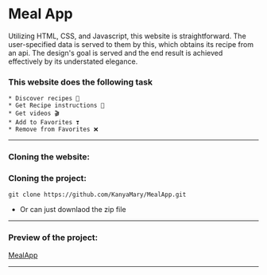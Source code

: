 # Meal App
Utilizing HTML, CSS, and Javascript, this website is straightforward. The user-specified data is served to them by this, which obtains its recipe from an api. The design's goal is served and the end result is achieved effectively by its understated elegance.
### This website does the following task
```
* Discover recipes 🍙
* Get Recipe instructions 🥧
* Get videos 🎬
* Add to Favorites ❣️
* Remove from Favorites ❌
```
<hr>

### Cloning the website:
### Cloning the project:

`git clone https://github.com/KanyaMary/MealApp.git`
- Or can just downlaod the zip file

<hr>

### Preview of the project:
[MealApp](https://kanyamary.github.io/MealApp/)

<hr>
